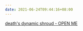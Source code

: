 ```yaml
---
date: 2021-06-24T09:44:16+08:00
---
```

[death's dynamic shroud - OPEN ME](https://deathsdynamicshroud.bandcamp.com/track/open-me)
